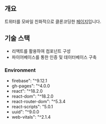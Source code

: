 ## 개요  
트위터를 모바일 친화적으로 클론코딩한 [페이지](https://dochi486.github.io/twitter-clone-coding)입니다. 

## 기술 스택
- 리액트를 활용하여 컴포넌트 구성
- 파이어베이스를 통한 인증 및 데이터베이스 구축


### Environment
- firebase": "^9.12.1
- gh-pages": "^4.0.0
- react": "^18.2.0
- react-dom": "^18.2.0
- react-router-dom": "^5.3.4
- react-scripts": "5.0.1
- uuid": "^9.0.0
- web-vitals": "^2.1.4
